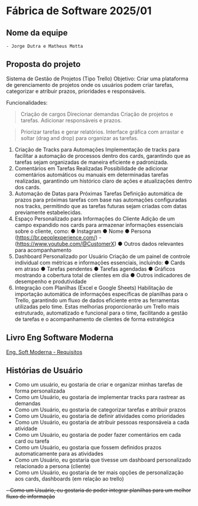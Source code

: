 # Fábrica de Software 2025/01

## Nome da equipe
    - Jorge Dutra e Matheus Motta

## Proposta do projeto

Sistema de Gestão de Projetos (Tipo Trello)
Objetivo: Criar uma plataforma de gerenciamento de projetos onde os usuários podem criar tarefas, categorizar e atribuir prazos, prioridades e responsáveis.

Funcionalidades:
>Criação de cargos 
>Direcionar demandas 
>Criação de projetos e tarefas.
>Adicionar responsáveis e prazos.

>Priorizar tarefas e gerar relatórios.
>Interface gráfica com arrastar e soltar (drag and drop) para organizar as tarefas. 
1. Criação de Tracks para Automações
Implementação de tracks para facilitar a automação de processos dentro dos cards,
garantindo que as tarefas sejam organizadas de maneira eficiente e padronizada.
2. Comentários em Tarefas Realizadas
Possibilidade de adicionar comentários automáticos ou manuais em determinadas tarefas
realizadas, garantindo um histórico claro de ações e atualizações dentro dos cards.
3. Automação de Datas para Próximas Tarefas
Definição automática de prazos para próximas tarefas com base nas automações
configuradas nos tracks, permitindo que as tarefas futuras sejam criadas com datas
previamente estabelecidas.
4. Espaço Personalizado para Informações do Cliente
Adição de um campo expandido nos cards para armazenar informações essenciais sobre o
cliente, como:
● Instagram
● Nome
● Persona (https://br.peoplexperience.com/) - (https://www.youtube.com/@CustomerX)
● Outros dados relevantes para acompanhamento
5. Dashboard Personalizado por Usuário
Criação de um painel de controle individual com métricas e informações essenciais,
incluindo:
● Cards em atraso
● Tarefas pendentes
● Tarefas agendadas
● Gráficos mostrando a cobertura total de clientes em dia
● Outros indicadores de desempenho e produtividade
6. Integração com Planilhas (Excel e Google Sheets)
Habilitação de importação automática de informações específicas de planilhas para o Trello,
garantindo um fluxo de dados eficiente entre as ferramentas utilizadas pelo time.
Estas melhorias proporcionarão um Trello mais estruturado, automatizado e funcional para o
time, facilitando a gestão de tarefas e o acompanhamento de clientes de forma estratégica

## Livro Eng Software Moderna
[Eng. Soft Moderna - Requisitos](https://engsoftmoderna.info/cap3.html)

## Histórias de Usuário

- Como um usuário, eu gostaria de criar e organizar minhas tarefas de forma personalizada
- Como um Usuário, eu gostaria de implementar tracks para rastrear as demandas 
- Como um Usuário, eu gostaria de categorizar tarefas e atribuir prazos
- Como um Usuário, eu gostaria de definir atividades como prioridades 
- Como um Usuário, eu gostaria de atribuir pessoas responsáveia a cada atividade
- Como um Usuário, eu gostaria de poder fazer comentários em cada card ou tarefa
- Como um Usuário, eu gostaria que fossem definidos prazos automaticamente para as atividades 
- Como um Usuário, eu gostaria que tivesse um dashboard personalizado relacionado a persona (cliente)
- Como um Usuário, eu gostaria de ter mais opções de personalização aos cards, dashboards (em relação ao trello)
<s>
- Como um Usuário, eu gostaria de poder integrar planilhas para um melhor fluxo de informação
</s>
